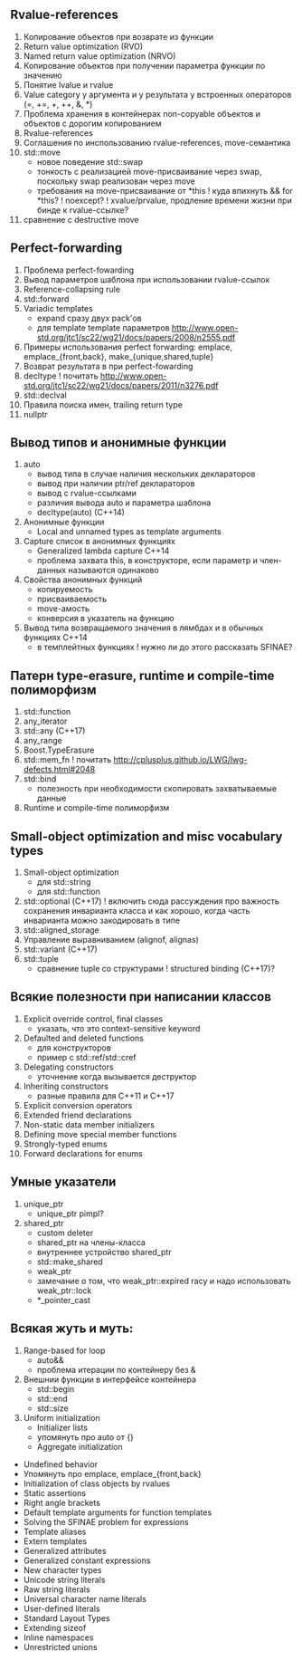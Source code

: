 ## Rvalue-references
1. Копирование объектов при возврате из функции
2. Return value optimization (RVO)
3. Named return value optimization (NRVO)
4. Копирование объектов при получении параметра функции по значению
5. Понятие lvalue и rvalue
6. Value category у аргумента и у результата у встроенных операторов (=, +=, +, ++, &, *)
7. Проблема хранения в контейнерах non-copyable объектов и объектов с дорогим копированием
8. Rvalue-references
9. Соглашения по инспользованию rvalue-references, move-семантика
10. std::move
    * новое поведение std::swap
    * тонкость с реализацией move-присваивание через swap, поскольку swap реализован через move
    * требования на move-присваивание от *this
    ! куда впихнуть && for *this?
    ! noexcept?
    ! xvalue/prvalue, продление времени жизни при бинде к rvalue-ссылке?
11. сравнение с destructive move

## Perfect-forwarding
1. Проблема perfect-fowarding
2. Вывод параметров шаблона при использовании rvalue-ссылок
3. Reference-collapsing rule
4. std::forward
5. Variadic templates
    * expand сразу двух pack'ов
    * для template template параметров http://www.open-std.org/jtc1/sc22/wg21/docs/papers/2008/n2555.pdf
6. Примеры использования perfect forwarding: emplace, emplace_{front,back}, make_{unique,shared,tuple}
7. Возврат результата в при perfect-fowarding
8. decltype
    ! почитать http://www.open-std.org/jtc1/sc22/wg21/docs/papers/2011/n3276.pdf
9. std::declval
10. Правила поиска имен, trailing return type
11. nullptr

## Вывод типов и анонимные функции
1. auto
    * вывод типа в случае наличия нескольких деклараторов
    * вывод при наличии ptr/ref деклараторов
    * вывод с rvalue-ссылками
    * различия вывода auto и параметра шаблона
    * decltype(auto) (C++14)
2. Анонимные функции
    * Local and unnamed types as template arguments
3. Capture список в анонимных функциях
    * Generalized lambda capture C++14
    * проблема захвата this, в конструкторе, если параметр и
      член-данных называются одинаково
4. Свойства анонимных функций
    * копируемость
    * присваиваемость
    * move-амость
    * конверсия в указатель на функцию
5. Вывод типа возвращаемого значения в лямбдах и в обычных функциях C++14
    * в темплейтных функциях
    ! нужно ли до этого рассказать SFINAE?

## Патерн type-erasure, runtime и compile-time полиморфизм
1. std::function
2. any_iterator
3. std::any (C++17)
4. any_range
5. Boost.TypeErasure
5. std::mem_fn
    ! почитать http://cplusplus.github.io/LWG/lwg-defects.html#2048
6. std::bind
    * полезность при необходимости скопировать захватываемые данные
7. Runtime и compile-time полиморфизм

## Small-object optimization and misc vocabulary types
1. Small-object optimization
    * для std::string
    * для std::function
2. std::optional (С++17)
    ! включить сюда рассуждения про важность сохранения инварианта класса
      и как хорошо, когда часть инварианта можно закодировать в типе
3. std::aligned_storage
4. Управление выравниванием (alignof, alignas)
5. std::variant (C++17)
6. std::tuple
    * сравнение tuple со структурами
    ! structured binding (C++17)?

## Всякие полезности при написании классов
1. Explicit override control, final classes
    * указать, что это context-sensitive keyword
2. Defaulted and deleted functions
    * для конструкторов
    * пример с std::ref/std::cref
3. Delegating constructors
    * уточнение когда вызывается деструктор
4. Inheriting constructors
    * разные правила для C++11 и C++17
5. Explicit conversion operators
6. Extended friend declarations
7. Non-static data member initializers
8. Defining move special member functions
9. Strongly-typed enums
10. Forward declarations for enums

## Умные указатели
1. unique_ptr
    * unique_ptr pimpl?
2. shared_ptr
    * custom deleter
    * shared_ptr на члены-класса
    * внутреннее устройство shared_ptr
    * std::make_shared
    * weak_ptr
    * замечание о том, что weak_ptr::expired racy и надо использовать weak_ptr::lock
    * *_pointer_cast

## Всякая жуть и муть:
1. Range-based for loop
    * auto&&
    * проблема итерации по контейнеру без &
2. Внешнии функции в интерфейсе контейнера
    * std::begin
    * std::end
    * std::size
3. Uniform initialization
    * Initializer lists
    * упомянуть про auto от {}
    * Aggregate initialization

* Undefined behavior
* Упомянуть про emplace, emplace_{front,back}
* Initialization of class objects by rvalues  
* Static assertions
* Right angle brackets
* Default template arguments for function templates
* Solving the SFINAE problem for expressions
* Template aliases
* Extern templates
* Generalized attributes
* Generalized constant expressions
* New character types
* Unicode string literals
* Raw string literals
* Universal character name literals
* User-defined literals
* Standard Layout Types
* Extending sizeof
* Inline namespaces
* Unrestricted unions
